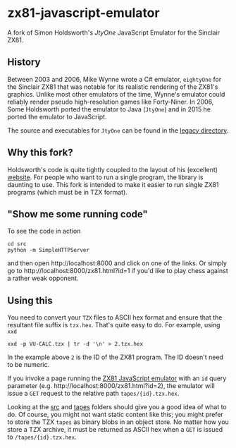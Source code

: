 # zx81-javascript-emulator
A fork of Simon Holdsworth's *JtyOne* JavaScript Emulator for the Sinclair ZX81.

## History
Between 2003 and 2006, Mike Wynne wrote a C# emulator, `eightyOne` for the Sinclair ZX81 that was notable for its realistic rendering of the ZX81's graphics. Unlike most other emulators of the time, Wynne's emulator could reliably render pseudo high-resolution games like Forty-Niner. In 2006, Some Holdsworth ported the emulator to Java (`JtyOne`) and in 2015 he ported the emulator to JavaScript.

The source and executables for `JtyOne` can be found in the [legacy directory](./legacy). 

## Why this fork?
Holdsworth's code is quite tightly coupled to the layout of his (excellent) [website](http://www.zx81stuff.org.uk/). For people who want to run a single program, the library is daunting to use. This fork is intended to make it easier to run single ZX81 programs (which must be in TZX format).

## "Show me some running code"
To see the code in action
```
cd src
python -m SimpleHTTPServer
```

and then open http://localhost:8000 and click on one of the links. Or simply go to http://localhost:8000/zx81.html?id=1 if you'd like to play chess against a rather weak opponent.

## Using this
You need to convert your `TZX` files to ASCII hex format and ensure that the resultant file suffix is `tzx.hex`. That's quite easy to do. For example, using `xxd`
```
xxd -p VU-CALC.tzx | tr -d '\n' > 2.tzx.hex 
```

In the example above `2` is the ID of the ZX81 program. The ID doesn't need to be numeric.

If you invoke a page running the [ZX81 JavaScript emulator](./src/zx81_emu.js) with an `id` query parameter (e.g. http://localhost:8000/zx81.html?id=2), the emulator will issue a `GET` request to the relative path `tapes/{id}.tzx.hex`. 

Looking at the [src](./src) and [tapes](./src/tapes) folders should give you a good idea of what to do. Of course, you might not want static content like this; you might prefer to store the TZX `tapes` as binary blobs in an object store. No matter how you store a TZX archive, it must be returned as ASCII hex when a `GET` is issued to `/tapes/{id}.tzx.hex`.
